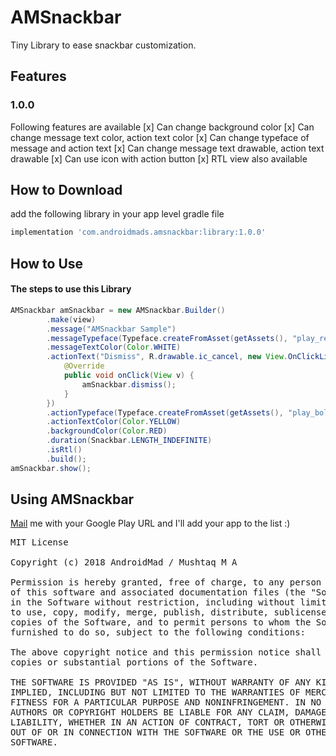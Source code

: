 # AMSnackbar
Tiny Library to ease snackbar customization.

## Features
### 1.0.0
Following features are available
[x] Can change background color 
[x] Can change message text color, action text color
[x] Can change typeface of message and action text
[x] Can change message text drawable, action text drawable
[x] Can use icon with action button
[x] RTL view also available

## How to Download
add the following library in your app level gradle file
```groovy
implementation 'com.androidmads.amsnackbar:library:1.0.0'
```
## How to Use
#### The steps to use this Library
```java
AMSnackbar amSnackbar = new AMSnackbar.Builder()
		.make(view)
		.message("AMSnackbar Sample")
		.messageTypeface(Typeface.createFromAsset(getAssets(), "play_reg.ttf"))
		.messageTextColor(Color.WHITE)
		.actionText("Dismiss", R.drawable.ic_cancel, new View.OnClickListener() {
			@Override
			public void onClick(View v) {
				amSnackbar.dismiss();
			}
		})
		.actionTypeface(Typeface.createFromAsset(getAssets(), "play_bold.ttf"))
		.actionTextColor(Color.YELLOW)
		.backgroundColor(Color.RED)
		.duration(Snackbar.LENGTH_INDEFINITE)
		.isRtl()
		.build();
amSnackbar.show();
```
## Using AMSnackbar
[Mail](mailto:mushtaqat3gb@gmail.com) me with your Google Play URL and I'll add your app to the list :)

<pre>
MIT License

Copyright (c) 2018 AndroidMad / Mushtaq M A

Permission is hereby granted, free of charge, to any person obtaining a copy
of this software and associated documentation files (the "Software"), to deal
in the Software without restriction, including without limitation the rights
to use, copy, modify, merge, publish, distribute, sublicense, and/or sell
copies of the Software, and to permit persons to whom the Software is
furnished to do so, subject to the following conditions:

The above copyright notice and this permission notice shall be included in all
copies or substantial portions of the Software.

THE SOFTWARE IS PROVIDED "AS IS", WITHOUT WARRANTY OF ANY KIND, EXPRESS OR
IMPLIED, INCLUDING BUT NOT LIMITED TO THE WARRANTIES OF MERCHANTABILITY,
FITNESS FOR A PARTICULAR PURPOSE AND NONINFRINGEMENT. IN NO EVENT SHALL THE
AUTHORS OR COPYRIGHT HOLDERS BE LIABLE FOR ANY CLAIM, DAMAGES OR OTHER
LIABILITY, WHETHER IN AN ACTION OF CONTRACT, TORT OR OTHERWISE, ARISING FROM,
OUT OF OR IN CONNECTION WITH THE SOFTWARE OR THE USE OR OTHER DEALINGS IN THE
SOFTWARE.

</pre>
